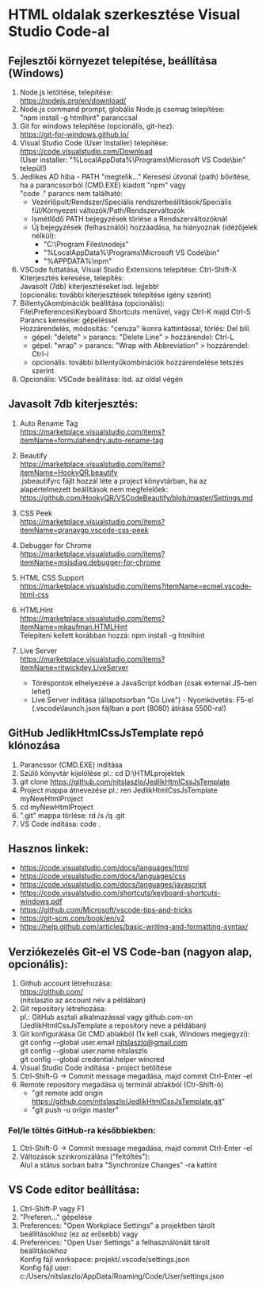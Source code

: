 # HTML oldalak szerkesztése Visual Studio Code-al

## Fejlesztői környezet telepítése, beállítása (Windows)

1.  Node.js letöltése, telepítése:<br>
    https://nodejs.org/en/download/
2.  Node.js command prompt, globális Node.js csomag telepítése:<br>
    "npm install -g htmlhint" paranccsal<br>
3.  Git for windows telepítése (opcionális, git-hez):<br>
    https://git-for-windows.github.io/
4.  Visual Studio Code (User Installer) telepítése:<br>
    https://code.visualstudio.com/Download<br>
    (User installer: "%LocalAppData%\Programs\Microsoft VS Code\bin" települ!)
5.  Jedlikes AD hiba - PATH "megtelik..."
    Keresési útvonal (path) bővítése, ha a parancssorból (CMD.EXE) kiadott "npm" vagy<br>
    "code ." parancs nem található:<br>
    - Vezérlőpult/Rendszer/Speciális rendszerbeállítások/Speciális fül/Környezeti változók/Path/Rendszerváltozók
    - Ismétlődő PATH bejegyzések törlése a Rendszerváltozóknál
    - Új bejegyzések (felhasználói) hozzáadása, ha hiányoznak (idézőjelek nélkül):
      - "C:\Program Files\nodejs\"
      - "%LocalAppData%\Programs\Microsoft VS Code\bin"
      - "%APPDATA%\npm"
6.  VSCode futtatása, Visual Studio Extensions telepítése: Ctrl-Shift-X<br>
    Kiterjesztés keresése, telepítés:<br>
    Javasolt (7db) kiterjesztéseket lsd. lejjebb!<br>
    (opcionális: további kiterjesztések telepítése igény szerint)
7.  Billentyűkombinációk beállítása (opcionális):<br>
    File\Preferences\Keyboard Shortcuts menüvel, vagy Ctrl-K majd Ctrl-S<br>
    Parancs keresése: gépeléssel<br>
    Hozzárendelés, módosítás: "ceruza" ikonra kattintással, törlés: Del bill.<br>
    - gépel: "delete" > parancs: "Delete Line" > hozzárendel: Ctrl-L
    - gépel: "wrap" > parancs: "Wrap with Abbreviation" > hozzárendel: Ctrl-í
    - opcionális: további billentyűkombinációk hozzárendelése tetszés szerint
8.  Opcionális: VSCode beállítása: lsd. az oldal végén

## Javasolt 7db kiterjesztés:

1. Auto Rename Tag<br>
   https://marketplace.visualstudio.com/items?itemName=formulahendry.auto-rename-tag

2. Beautify<br>
   https://marketplace.visualstudio.com/items?itemName=HookyQR.beautify<br>
   .jsbeautifyrc fájlt hozzál léte a project könyvtárban, ha az alapértelmezett beállítások nem megfelelőek:<br>
   https://github.com/HookyQR/VSCodeBeautify/blob/master/Settings.md

3. CSS Peek<br>
   https://marketplace.visualstudio.com/items?itemName=pranaygp.vscode-css-peek

4. Debugger for Chrome<br>
   https://marketplace.visualstudio.com/items?itemName=msjsdiag.debugger-for-chrome

5. HTML CSS Support<br>
   https://marketplace.visualstudio.com/items?itemName=ecmel.vscode-html-css

6. HTMLHint<br>
   https://marketplace.visualstudio.com/items?itemName=mkaufman.HTMLHint<br>
    Telepíteni kellett korábban hozzá: npm install -g htmlhint<br>

7. Live Server<br>
    https://marketplace.visualstudio.com/items?itemName=ritwickdey.LiveServer<br>
    - Töréspontok elhelyezése a JavaScript kódban (csak external JS-ben lehet)
    - Live Server indítása (állapotsorban "Go Live") - Nyomkövetés: F5-el<br>
      (.vscode\launch.json fájlban a port (8080) átírása 5500-ra!)


## GitHub JedlikHtmlCssJsTemplate repó klónozása
1. Parancssor (CMD.EXE) indítása
2. Szülő könyvtár kijelölése pl.: cd D:\HTMLprojektek
3. git clone https://github.com/nitslaszlo/JedlikHtmlCssJsTemplate
4. Project mappa átnevezése pl.: ren JedlikHtmlCssJsTemplate myNewHtmlProject
5. cd myNewHtmlProject
6. ".git" mappa törlése: rd /s /q .git
7. VS Code indítása: code .

## Hasznos linkek:

- https://code.visualstudio.com/docs/languages/html
- https://code.visualstudio.com/docs/languages/css
- https://code.visualstudio.com/docs/languages/javascript
- https://code.visualstudio.com/shortcuts/keyboard-shortcuts-windows.pdf
- https://github.com/Microsoft/vscode-tips-and-tricks
- https://git-scm.com/book/en/v2
- https://help.github.com/articles/basic-writing-and-formatting-syntax/

## Verziókezelés Git-el VS Code-ban (nagyon alap, opcionális):

1. Github account létrehozása:<br>
   https://github.com/<br>
   (nitslaszlo az account név a példában)
2. Git repository létrehozása:<br>
   pl.: GitHub asztali alkalmazással vagy github.com-on<br>
   (JedlikHtmlCssJsTemplate a repository neve a példában)
3. Git konfigurálása Git CMD ablakból (1x kell csak, Windows megjegyzi):<br>
   git config --global user.email nitslaszlo@gmail.com<br>
   git config --global user.name nitslaszlo<br>
   git config --global credential.helper wincred
4. Visual Studio Code indítása - project betöltése
5. Ctrl-Shift-G -> Commit message megadása, majd commit Ctrl-Enter -el
6. Remote repository megadása új terminál ablakból (Ctr-Shift-ö)
   - "git remote add origin https://github.com/nitslaszlo/JedlikHtmlCssJsTemplate.git"
   - "git push -u origin master"

### Fel/le töltés GitHub-ra későbbiekben:

1. Ctrl-Shift-G -> Commit message megadása, majd commit Ctrl-Enter -el
2. Változások szinkronizálása ("feltöltés"):<br>
   Alul a státus sorban balra "Synchronize Changes" -ra kattint

## VS Code editor beállítása:

1. Ctrl-Shift-P vagy F1
2. "Preferen..." gépelése
3. Preferences: "Open Workplace Settings" a projektben tárolt beállításokhoz (ez az erősebb) vagy
4. Preferences: "Open User Settings" a felhasználónált tárolt beállításokhoz<br>
   Konfig fájl workspace: projekt/.vscode/settings.json<br>
   Konfig fájl user: c:/Users/nitslaszlo/AppData/Roaming/Code/User/settings.json
